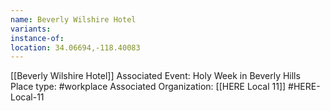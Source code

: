 ```yaml
---
name: Beverly Wilshire Hotel
variants: 
instance-of: 
location: 34.06694,-118.40083
---
```

[[Beverly Wilshire Hotel]]
Associated Event: Holy Week in Beverly Hills
Place type: #workplace
Associated Organization: 
[[HERE Local 11]]
#HERE-Local-11